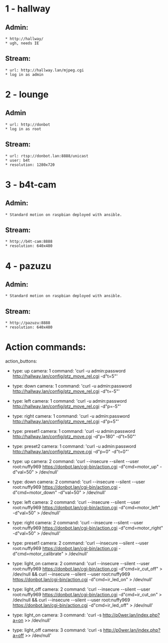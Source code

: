 # 1 - hallway

## Admin:
	* http://hallway/
	* ugh, needs IE

## Stream:
	* url: http://hallway.lan/mjpeg.cgi
	* log in as admin

# 2 - lounge

## Admin
	* url: http://donbot
	* log in as root

## Stream:
	* url: rtsp://donbot.lan:8888/unicast
	* user: b4t
	* resolution: 1280x720

# 3 - b4t-cam

## Admin:
	* Standard motion on raspbian deployed with ansible.

## Stream:
	* http://b4t-cam:8888
	* resolution: 640x480

# 4 - pazuzu

## Admin:
	* Standard motion on raspbian deployed with ansible.

## Stream:
	* http://pazuzu:8888
	* resolution: 640x480


# Action commands:

action_buttons:
  - type: up
    camera: 1
    command: 'curl -u admin:password http://hallway.lan/config/ptz_move_rel.cgi -d"t=5"'
  - type: down
    camera: 1
    command: 'curl -u admin:password http://hallway.lan/config/ptz_move_rel.cgi -d"t=-5"'
  - type: left
    camera: 1
    command: 'curl -u admin:password http://hallway.lan/config/ptz_move_rel.cgi -d"p=-5"'
  - type: right
    camera: 1
    command: 'curl -u admin:password http://hallway.lan/config/ptz_move_rel.cgi -d"p=5"'
  - type: preset1
    camera: 1
    command: 'curl -u admin:password http://hallway.lan/config/ptz_move.cgi -d"p=180" -d"t=50"'
  - type: preset2
    camera: 1
    command: 'curl -u admin:password http://hallway.lan/config/ptz_move.cgi -d"p=0" -d"t=0"'

  - type: up
    camera: 2
    command: 'curl --insecure --silent --user root:nuffy969 https://donbot.lan/cgi-bin/action.cgi -d"cmd=motor_up" -d"val=50" > /dev/null'
  - type: down
    camera: 2
    command: 'curl --insecure --silent --user root:nuffy969 https://donbot.lan/cgi-bin/action.cgi -d"cmd=motor_down" -d"val=50" > /dev/null'
  - type: left
    camera: 2
    command: 'curl --insecure --silent --user root:nuffy969 https://donbot.lan/cgi-bin/action.cgi -d"cmd=motor_left" -d"val=50" > /dev/null'
  - type: right
    camera: 2
    command: 'curl --insecure --silent --user root:nuffy969 https://donbot.lan/cgi-bin/action.cgi -d"cmd=motor_right" -d"val=50" > /dev/null'
  - type: preset1
    camera: 2
    command: 'curl --insecure --silent --user root:nuffy969 https://donbot.lan/cgi-bin/action.cgi -d"cmd=motor_calibrate" > /dev/null'
  - type: light_on
    camera: 2
    command: 'curl --insecure --silent --user root:nuffy969 https://donbot.lan/cgi-bin/action.cgi -d"cmd=ir_cut_off" > /dev/null && curl --insecure --silent --user root:nuffy969 https://donbot.lan/cgi-bin/action.cgi -d"cmd=ir_led_on" > /dev/null'
  - type: light_off
    camera: 2
    command: 'curl --insecure --silent --user root:nuffy969 https://donbot.lan/cgi-bin/action.cgi -d"cmd=ir_cut_on" > /dev/null && curl --insecure --silent --user root:nuffy969 https://donbot.lan/cgi-bin/action.cgi -d"cmd=ir_led_off" > /dev/null'

  - type: light_on
    camera: 3
    command: 'curl -s http://p0wer.lan/index.php?a=on >> /dev/null'
  - type: light_off
    camera: 3
    command: 'curl -s http://p0wer.lan/index.php?a=off >> /dev/null'





